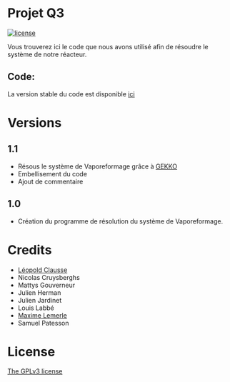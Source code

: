 # Projet Q3
[![license](https://img.shields.io/badge/license-GPL3-brightgreen.svg)](https://github.com/lsonnino/code-metallifood/blob/master/LICENSE)

Vous trouverez ici le code que nous avons utilisé afin de résoudre le système de notre réacteur.

## Code:
La version stable du code est disponible [ici](https://github.com/maxIem/Projet-Q3/tree/master/Stable)

# Versions

## 1.1
* Résous le système de Vaporeformage grâce à [GEKKO](https://pypi.org/project/gekko/)
* Embellisement du code
* Ajout de commentaire

## 1.0
* Création du programme de résolution du système de Vaporeformage.


# Credits

- [Léopold Clausse](https://github.com/lclausse)
- Nicolas Cruysberghs
- Mattys Gouverneur
- Julien Herman
- Julien Jardinet
- Louis Labbé
- [Maxime Lemerle](https://github.com/maxIem)
- Samuel Patesson


# License

[The GPLv3 license](https://www.gnu.org/licenses/gpl-3.0.en.html)
